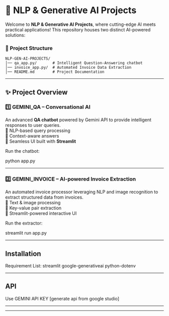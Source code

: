 # 🚀 NLP & Generative AI Projects  

Welcome to **NLP & Generative AI Projects**, where cutting-edge AI meets practical applications! This repository houses two distinct AI-powered solutions:  

### 📂 Project Structure  
```
NLP-GEN-AI-PROJECTS/
│── qa_app.py/       # Intelligent Question-Answering chatbot  
│── invoice_app.py/  # Automated Invoice Data Extraction  
│── README.md        # Project Documentation  
```

---

## ✨ Project Overview  

### **1️⃣ GEMINI_QA – Conversational AI**  
An advanced **QA chatbot** powered by Gemini API to provide intelligent responses to user queries.  
🔹 NLP-based query processing  
🔹 Context-aware answers  
🔹 Seamless UI built with **Streamlit**  

Run the chatbot:  

python app.py  


---

### **2️⃣ GEMINI_INVOICE – AI-powered Invoice Extraction**  
An automated invoice processor leveraging NLP and image recognition to extract structured data from invoices.  
🔹 Text & image processing  
🔹 Key-value pair extraction  
🔹 Streamlit-powered interactive UI  

Run the extractor:  

streamlit run app.py  


---

## Installation  
Requirement List: 
streamlit
google-generativeai
python-dotenv

---
## API
Use GEMINI API KEY [generate api from google studio]

---



---


